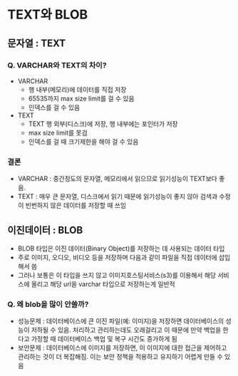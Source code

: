 # TEXT와 BLOB

## 문자열 : TEXT
### Q. VARCHAR와 TEXT의 차이?
- VARCHAR
  - 행 내부(메모리)에 데이터를 직접 저장
  - 65535까지 max size limit를 걸 수 있음
  - 인덱스를 걸 수 있음
- TEXT
  - TEXT 행 외부(디스크)에 저장, 행 내부에는 포인터가 저장
  - max size limit를 못검
  - 인덱스를 걸 때 크기제한을 해야 걸 수 있음

### 결론
- VARCHAR : 중간정도의 문자열, 메모리에서 읽으므로 읽기성능이 TEXT보다 좋음.
- TEXT : 매우 큰 문자열, 디스크에서 읽기 때문에 읽기성능이 좋지 않아 검색과 수정이 빈번하지 않은 데이터를 저장할 때 쓰임


## 이진데이터 : BLOB
- BLOB 타입은 이진 데이터(Binary Object)를 저장하는 데 사용되는 데이터 타입
- 주로 이미지, 오디오, 비디오 등을 저장하며 다음과 같이 파일을 직접 데이터에 삽입해서 씀
- 그러나 보통은 이 타입을 쓰지 않고 이미지호스팅서비스(s3)를 이용해서 해당 서비스에 올리고 해당 url을 varchar 타입으로 저장하는게 일반적


### Q. 왜 blob을 많이 안쓸까?
- 성능문제 : 데이터베이스에 큰 이진 파일(예: 이미지)을 저장하면 데이터베이스의 성능이 저하될 수 있음. 처리하고 관리하는데도 오래걸리고 이 때문에 만약 백업을 한다고 가정할 때 데이터베이스 백업 및 복구 시간도 증가하게 됨
- 보안문제 : 데이터베이스에 이미지를 저장하면, 이 이미지에 대한 접근을 제어하고 관리하는 것이 더 복잡해짐. 이는 보안 정책을 적용하고 유지하기 어렵게 만들 수 있음
